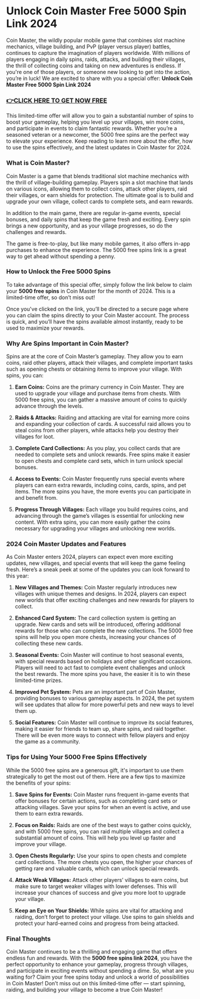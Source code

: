 # Unlock Coin Master Free 5000 Spin Link 2024

Coin Master, the wildly popular mobile game that combines slot machine mechanics, village building, and PvP (player versus player) battles, continues to capture the imagination of players worldwide. With millions of players engaging in daily spins, raids, attacks, and building their villages, the thrill of collecting coins and taking on new adventures is endless. If you're one of those players, or someone new looking to get into the action, you’re in luck! We are excited to share with you a special offer: **Unlock Coin Master Free 5000 Spin Link 2024**

### [👉CLICK HERE TO GET NOW FREE](https://freeforyou.xyz/coin/master/)

This limited-time offer will allow you to gain a substantial number of spins to boost your gameplay, helping you level up your villages, win more coins, and participate in events to claim fantastic rewards. Whether you’re a seasoned veteran or a newcomer, the 5000 free spins are the perfect way to elevate your experience. Keep reading to learn more about the offer, how to use the spins effectively, and the latest updates in Coin Master for 2024.

### What is Coin Master?

Coin Master is a game that blends traditional slot machine mechanics with the thrill of village-building gameplay. Players spin a slot machine that lands on various icons, allowing them to collect coins, attack other players, raid their villages, or earn shields for protection. The ultimate goal is to build and upgrade your own village, collect cards to complete sets, and earn rewards. 

In addition to the main game, there are regular in-game events, special bonuses, and daily spins that keep the game fresh and exciting. Every spin brings a new opportunity, and as your village progresses, so do the challenges and rewards.

The game is free-to-play, but like many mobile games, it also offers in-app purchases to enhance the experience. The 5000 free spins link is a great way to get ahead without spending a penny.

### How to Unlock the Free 5000 Spins

To take advantage of this special offer, simply follow the link below to claim your **5000 free spins** in Coin Master for the month of 2024. This is a limited-time offer, so don’t miss out!

Once you've clicked on the link, you’ll be directed to a secure page where you can claim the spins directly to your Coin Master account. The process is quick, and you’ll have the spins available almost instantly, ready to be used to maximize your rewards.

### Why Are Spins Important in Coin Master?

Spins are at the core of Coin Master’s gameplay. They allow you to earn coins, raid other players, attack their villages, and complete important tasks such as opening chests or obtaining items to improve your village. With spins, you can:

1. **Earn Coins:** Coins are the primary currency in Coin Master. They are used to upgrade your village and purchase items from chests. With 5000 free spins, you can gather a massive amount of coins to quickly advance through the levels.
   
2. **Raids & Attacks:** Raiding and attacking are vital for earning more coins and expanding your collection of cards. A successful raid allows you to steal coins from other players, while attacks help you destroy their villages for loot.

3. **Complete Card Collections:** As you play, you collect cards that are needed to complete sets and unlock rewards. Free spins make it easier to open chests and complete card sets, which in turn unlock special bonuses.

4. **Access to Events:** Coin Master frequently runs special events where players can earn extra rewards, including coins, cards, spins, and pet items. The more spins you have, the more events you can participate in and benefit from.

5. **Progress Through Villages:** Each village you build requires coins, and advancing through the game’s villages is essential for unlocking new content. With extra spins, you can more easily gather the coins necessary for upgrading your villages and unlocking new worlds.

### 2024 Coin Master Updates and Features

As Coin Master enters 2024, players can expect even more exciting updates, new villages, and special events that will keep the game feeling fresh. Here’s a sneak peek at some of the updates you can look forward to this year:

1. **New Villages and Themes:** Coin Master regularly introduces new villages with unique themes and designs. In 2024, players can expect new worlds that offer exciting challenges and new rewards for players to collect. 

2. **Enhanced Card System:** The card collection system is getting an upgrade. New cards and sets will be introduced, offering additional rewards for those who can complete the new collections. The 5000 free spins will help you open more chests, increasing your chances of collecting these new cards.

3. **Seasonal Events:** Coin Master will continue to host seasonal events, with special rewards based on holidays and other significant occasions. Players will need to act fast to complete event challenges and unlock the best rewards. The more spins you have, the easier it is to win these limited-time prizes.

4. **Improved Pet System:** Pets are an important part of Coin Master, providing bonuses to various gameplay aspects. In 2024, the pet system will see updates that allow for more powerful pets and new ways to level them up.

5. **Social Features:** Coin Master will continue to improve its social features, making it easier for friends to team up, share spins, and raid together. There will be even more ways to connect with fellow players and enjoy the game as a community.

### Tips for Using Your 5000 Free Spins Effectively

While the 5000 free spins are a generous gift, it's important to use them strategically to get the most out of them. Here are a few tips to maximize the benefits of your spins:

1. **Save Spins for Events:** Coin Master runs frequent in-game events that offer bonuses for certain actions, such as completing card sets or attacking villages. Save your spins for when an event is active, and use them to earn extra rewards.

2. **Focus on Raids:** Raids are one of the best ways to gather coins quickly, and with 5000 free spins, you can raid multiple villages and collect a substantial amount of coins. This will help you level up faster and improve your village.

3. **Open Chests Regularly:** Use your spins to open chests and complete card collections. The more chests you open, the higher your chances of getting rare and valuable cards, which can unlock special rewards.

4. **Attack Weak Villages:** Attack other players’ villages to earn coins, but make sure to target weaker villages with lower defenses. This will increase your chances of success and give you more loot to upgrade your village.

5. **Keep an Eye on Your Shields:** While spins are vital for attacking and raiding, don’t forget to protect your village. Use spins to gain shields and protect your hard-earned coins and progress from being attacked.

### Final Thoughts

Coin Master continues to be a thrilling and engaging game that offers endless fun and rewards. With the **5000 free spins link 2024**, you have the perfect opportunity to enhance your gameplay, progress through villages, and participate in exciting events without spending a dime. So, what are you waiting for? Claim your free spins today and unlock a world of possibilities in Coin Master! Don’t miss out on this limited-time offer — start spinning, raiding, and building your village to become a true Coin Master!
